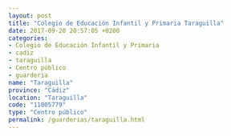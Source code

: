 ```yaml
---
layout: post
title: "Colegio de Educación Infantil y Primaria Taraguilla"
date: 2017-09-20 20:57:05 +0200
categories:
- Colegio de Educación Infantil y Primaria
- cadiz
- taraguilla
- Centro público
- guarderia
name: "Taraguilla"
province: "Cádiz"
location: "Taraguilla"
code: "11005779"
type: "Centro público"
permalink: /guarderias/taraguilla.html
---
```

